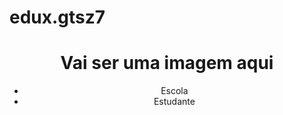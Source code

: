 # edux.gtsz7
<!DOCTYPE html>
<html lang="en">
<head>
    <meta charset="UTF-8">
    <meta http-equiv="X-UA-Compatible" content="IE=edge">
    <meta name="viewport" content="width=device-width, initial-scale=1.0">
    <title>Document</title>
    <link rel="stylesheet" href="style.css">
</head>
<body>
   <header>
    <h1>Vai ser uma imagem aqui</h1>
<ul>
    <li>Escola</li>
    <li>Estudante</li>
</ul>
</header>


</body>
</html>
